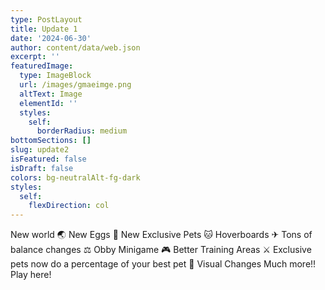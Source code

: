 ```yaml
---
type: PostLayout
title: Update 1
date: '2024-06-30'
author: content/data/web.json
excerpt: ''
featuredImage:
  type: ImageBlock
  url: /images/gmaeimge.png
  altText: Image
  elementId: ''
  styles:
    self:
      borderRadius: medium
bottomSections: []
slug: update2
isFeatured: false
isDraft: false
colors: bg-neutralAlt-fg-dark
styles:
  self:
    flexDirection: col
---
```


New world 🌏
New Eggs 🥚
New Exclusive Pets 🐱
Hoverboards ✈
Tons of balance changes ⚖
Obby Minigame 🎮
Better Training Areas ⚔
Exclusive pets now do a percentage of your best pet 🔱
Visual Changes
Much more!!
Play here!
